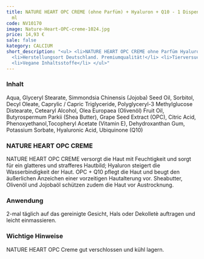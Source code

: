 ```yaml
---
title: NATURE HEART OPC CREME (ohne Parfüm) + Hyaluron + Q10 - 1 Dispenser mit 50
  ml
code: NV10170
image: Nature-Heart-OPC-creme-1024.jpg
price: 14,93 €
sale: false
kategory: CALCIUM
short_description: "<ul> <li>NATURE HEART OPC CREME ohne Parfüm Hyaluron + Q10</li>
  <li>Herstellungsort Deutschland. Premiumqualität!</li> <li>Tierversuchsfrei</li>
  <li>Vegane Inhaltsstoffe</li> </ul>"
---
```


<h3>Inhalt</h3>
<p>
  Aqua, Glyceryl Stearate, Simmondsia Chinensis (Jojoba) Seed Oil, Sorbitol, Decyl Oleate, Caprylic / Capric Triglyceride, Polyglyceryl-3 Methylglucose  Distearate, Cetearyl Alcohol, Olea Europaea (Olivenöl) Fruit Oil, Butyrospermum Parkii (Shea Butter), Grape Seed Extract (OPC), Citric Acid, Phenoxyethanol,Tocopheryl Acetate (Vitamin E), Dehydroxanthan Gum, Potassium Sorbate, Hyaluronic Acid, Ubiquinone (Q10)
</p>

<h3>NATURE HEART OPC CREME</h3>
<p>
  NATURE HEART OPC CREME versorgt die Haut mit Feuchtigkeit und sorgt für ein glatteres und strafferes Hautbild; Hyaluron steigert die Wasserbindigkeit der Haut. OPC + Q10 pflegt die Haut und beugt den äußerlichen Anzeichen einer vorzeitigen Hautalterung vor. Sheabutter, Olivenöl und Jojobaöl schützen zudem die Haut vor Austrocknung.
</p>

<h3>Anwendung</h3>
<p>
  2-mal täglich auf das gereinigte Gesicht, Hals oder Dekolletè auftragen und leicht einmassieren.
</p>

<h3>Wichtige Hinweise</h3>
<p>
  NATURE HEART OPC Creme gut verschlossen und kühl lagern.
</p>
